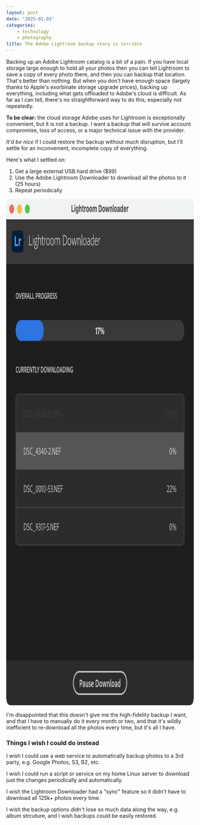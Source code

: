```yaml
---
layout: post
date: "2025-01-03"
categories:
    - technology
    - photography
title: The Adobe Lightroom backup story is terrible
---
```


Backing up an Adobe Lightroom catalog is a bit of a pain. If you have local storage large enough to hold all your photos
then you can tell Lightroom to save a copy of every photo there, and then you can backup that location. That's better
than nothing. But when you don't have enough space (largely thanks to Apple's exorbinate storage upgrade prices),
backing up everything, including what gets offloaded to Adobe's cloud is difficult. As far as I can tell, there's no
straightforward way to do this, especially not repeatedly.

**To be clear:** the cloud storage Adobe uses for Lightroom is exceptionally convenient, but it is not a backup. I want
a backup that will survive account compromise, loss of access, or a major technical issue with the provider.

_It'd be nice_ if I could restore the backup without much disruption, but I'll settle for an inconvenient, incomplete copy of
everything.

Here's what I settled on:

1. Get a large external USB hard drive ($99)
2. Use the Adobe Lightroom Downloader to download all the photos to it (25 hours)
3. Repeat periodically

<div class="--tile-300">
    <picture>
        <source srcset="/assets/2025/lightroom-downloader-dark.png" media="(prefers-color-scheme: dark)" />
        <img height="1360" width="960" src="/assets/2025/lightroom-downloader-light.png" alt='a screenshot of an app titled "Lightroom Downloader", showing image files being downloaded and a progress bar at 17%. There is a button at the bottom labeled "Pause Download"' />
    </picture>
</div>

I'm disappointed that this doesn't give me the high-fidelity backup I want, and that I have to manually do it every
month or two, and that it's wildly inefficient to re-download all the photos every time, but it's all I have.

### Things I wish I could do instead

I wish I could use a web service to automatically backup photos to a 3rd party, e.g. Google Photos, S3, B2, etc.

I wish I could run a script or service on my home Linux server to download just the changes periodically and
automatically.

I wish the Lightroom Downloader had a "sync" feature so it didn't have to download all 125k+ photos every time.

I wish the backup options didn't lose so much data along the way, e.g. album strcuture, and I wish backups could be
easily restored.
